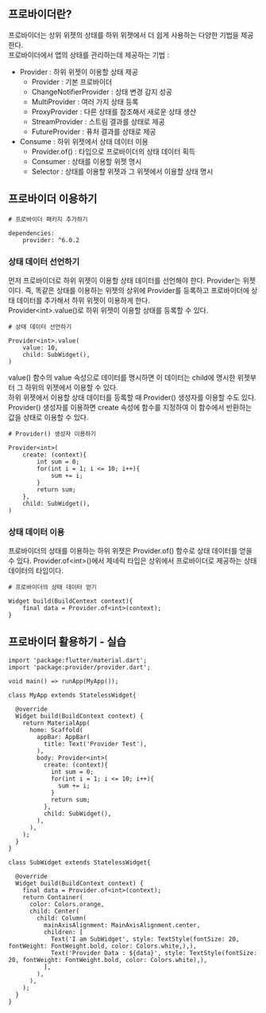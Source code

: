## 프로바이더란?
프로바이더는 상위 위젯의 상태를 하위 위젯에서 더 쉽게 사용하는 다양한 기법을 제공한다.  
프로바이더에서 앱의 상태를 관리하는데 제공하는 기법 :  
- Provider : 하위 위젯이 이용할 상태 제공  
  - Provider : 기본 프로바이더  
  - ChangeNotifierProvider : 상태 변경 감지 성공  
  - MultiProvider : 여러 가지 상태 등록  
  - ProxyProvider : 다른 상태를 참조해서 새로운 상태 생산  
  - StreamProvider : 스트림 결과를 상태로 제공  
  - FutureProvider : 퓨처 결과를 상태로 제공  
- Consume : 하위 위젯에서 상태 데이터 이용  
    - Provider.of() : 타입으로 프로바이더의 상태 데이터 획득  
    - Consumer : 상태를 이용할 위젯 명시  
    - Selector : 상태를 이용할 위젯과 그 위젯에서 이용할 상태 명시  

## 프로바이더 이용하기
```
# 프로바이더 패키지 추가하기

dependencies:
    provider: ^6.0.2
```

### 상태 데이터 선언하기
먼저 프로바이더로 하위 위젯이 이용할 상태 데이터를 선언해야 한다. Provider는 위젯이다. 즉, 똑같은 상태를 이용하는 위젯의 상위에 Provider를 등록하고 프로바이더에 상태 데이터를 추가해서 하위 위젯이 이용하게 한다.  
Provider\<int>.value()로 하위 위젯이 이용할 상태를 등록할 수 있다.
```
# 상태 데이터 선언하기

Provider<int>.value(
    value: 10,
    child: SubWidget(),
)
```
value() 함수의 value 속성으로 데이터를 명시하면 이 데이터는 child에 명시한 위젯부터 그 하위의 위젯에서 이용할 수 있다.  
하위 위젯에서 이용할 상태 데이터를 등록할 때 Provider() 생성자를 이용할 수도 있다. Provider() 생성자를 이용하면 create 속성에 함수를 지정하여 이 함수에서 반환하는 값을 상태로 이용할 수 있다.
```
# Provider() 생성자 이용하기

Provider<int>(
    create: (context){
        int sum = 0;
        for(int i = 1; i <= 10; i++){
            sum += i;
        }
        return sum;
    },
    child: SubWidget(),
)
```

### 상태 데이터 이용
프로바이더의 상태를 이용하는 하위 위젯은 Provider.of() 함수로 상태 데이터를 얻을 수 있다. Provider.of\<int>()에서 제네릭 타입은 상위에서 프로바이더로 제공하는 상태 데이터의 타입이다.
```
# 프로바이더의 상태 데이터 얻기

Widget build(BuildContext context){
    final data = Provider.of<int>(context);
}
```

## 프로바이더 활용하기 - 실습
```
import 'package:flutter/material.dart';
import 'package:provider/provider.dart';

void main() => runApp(MyApp());

class MyApp extends StatelessWidget{

  @override
  Widget build(BuildContext context) {
    return MaterialApp(
      home: Scaffold(
        appBar: AppBar(
          title: Text('Provider Test'),
        ),
        body: Provider<int>(
          create: (context){
            int sum = 0;
            for(int i = 1; i <= 10; i++){
              sum += i;
            }
            return sum;
          },
          child: SubWidget(),
        ),
      ),
    );
  }
}

class SubWidget extends StatelessWidget{

  @override
  Widget build(BuildContext context) {
    final data = Provider.of<int>(context);
    return Container(
      color: Colors.orange,
      child: Center(
        child: Column(
          mainAxisAlignment: MainAxisAlignment.center,
          children: [
            Text('I am SubWidget', style: TextStyle(fontSize: 20, fontWeight: FontWeight.bold, color: Colors.white,),),
            Text('Provider Data : ${data}', style: TextStyle(fontSize: 20, fontWeight: FontWeight.bold, color: Colors.white),),
          ],
        ),
      ),
    );
  }
}
```

